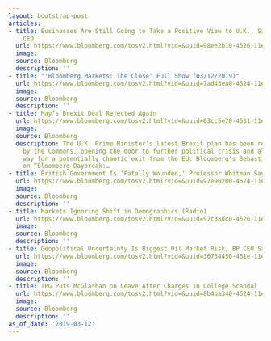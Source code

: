 ```yaml
---
layout: bootstrap-post
articles:
- title: Businesses Are Still Going to Take a Positive View to U.K., Says Export Now's
    CEO
  url: https://www.bloomberg.com/tosv2.html?vid=&uuid=98ee2b10-4526-11e9-a7a3-2dfa9eb05023&url=L25ld3MvdmlkZW9zLzIwMTktMDMtMTIvYnVzaW5lc3Nlcy1hcmUtc3RpbGwtZ29pbmctdG8tdGFrZS1hLXBvc2l0aXZlLXZpZXctdG8tdS1rLXNheXMtZXhwb3J0LW5vdy1zLWNlby12aWRlbw==
  image: 
  source: Bloomberg
  description: ''
- title: "'Bloomberg Markets: The Close' Full Show (03/12/2019)"
  url: https://www.bloomberg.com/tosv2.html?vid=&uuid=7ad43ea0-4524-11e9-b838-bf4908e4ef82&url=L25ld3MvdmlkZW9zLzIwMTktMDMtMTIvLWJsb29tYmVyZy1tYXJrZXRzLXRoZS1jbG9zZS1mdWxsLXNob3ctMDMtMTItMjAxOS12aWRlbw==
  image: 
  source: Bloomberg
  description: ''
- title: May’s Brexit Deal Rejected Again
  url: https://www.bloomberg.com/tosv2.html?vid=&uuid=03cc5e70-4531-11e9-884d-6d012a43e081&url=L25ld3MvdmlkZW9zLzIwMTktMDMtMTIvbWF5LXMtYnJleGl0LWRlYWwtcmVqZWN0ZWQtYWdhaW4tdmlkZW8=
  image: 
  source: Bloomberg
  description: The U.K. Prime Minister’s latest Brexit plan has been roundly rejected
    by the Commons, opening the door to further political crisis and also paving the
    way for a potentially chaotic exit from the EU. Bloomberg’s Sebastian Salek reports
    on “Bloomberg Daybreak:…
- title: British Government Is 'Fatally Wounded,' Professor Whitman Says
  url: https://www.bloomberg.com/tosv2.html?vid=&uuid=97e90200-4524-11e9-8290-5d632b6a7e9d&url=L25ld3MvdmlkZW9zLzIwMTktMDMtMTIvYnJpdGlzaC1nb3Zlcm5tZW50LWlzLWZhdGFsbHktd291bmRlZC1wcm9mZXNzb3Itd2hpdG1hbi1zYXlzLXZpZGVv
  image: 
  source: Bloomberg
  description: ''
- title: Markets Ignoring Shift in Demographics (Radio)
  url: https://www.bloomberg.com/tosv2.html?vid=&uuid=97c38dc0-4526-11e9-91a0-df0dfee38119&url=L25ld3MvYXVkaW8vMjAxOS0wMy0xMi9tYXJrZXRzLWlnbm9yaW5nLXNoaWZ0LWluLWRlbW9ncmFwaGljcy1yYWRpbw==
  image: 
  source: Bloomberg
  description: ''
- title: Geopolitical Uncertainty Is Biggest Oil Market Risk, BP CEO Says
  url: https://www.bloomberg.com/tosv2.html?vid=&uuid=36734450-451e-11e9-ae74-775f3c196a86&url=L25ld3MvdmlkZW9zLzIwMTktMDMtMTIvZ2VvcG9saXRpY2FsLXVuY2VydGFpbnR5LWlzLWJpZ2dlc3Qtb2lsLW1hcmtldC1yaXNrLWJwLWNlby1zYXlzLXZpZGVv
  image: 
  source: Bloomberg
  description: ''
- title: TPG Puts McGlashan on Leave After Charges in College Scandal
  url: https://www.bloomberg.com/tosv2.html?vid=&uuid=8b4ba340-4524-11e9-a545-75e3b3f1ae42&url=L25ld3MvYXJ0aWNsZXMvMjAxOS0wMy0xMi90cGctcHV0cy1tY2dsYXNoYW4tb24tbGVhdmUtYWZ0ZXItY2hhcmdlcy1pbi1jb2xsZWdlLXNjYW5kYWw=
  image: 
  source: Bloomberg
  description: ''
as_of_date: '2019-03-12'
---
```


